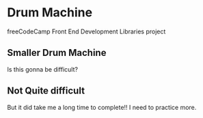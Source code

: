 # Drum Machine

freeCodeCamp Front End Development Libraries project

## Smaller Drum Machine

Is this gonna be difficult?

## Not Quite difficult
But it did take me a long time to complete!! I need to practice more.
